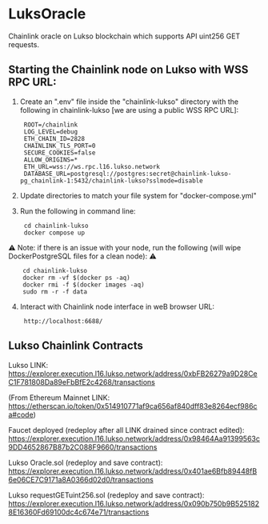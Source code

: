# LuksOracle

Chainlink oracle on Lukso blockchain which supports API uint256 GET requests.


## Starting the Chainlink node on Lukso with WSS RPC URL:

1. Create an ".env" file inside the "chainlink-lukso" directory with the following in chainlink-lukso [we are using a public WSS RPC URL]:
    
        ROOT=/chainlink
        LOG_LEVEL=debug
        ETH_CHAIN_ID=2828
        CHAINLINK_TLS_PORT=0
        SECURE_COOKIES=false
        ALLOW_ORIGINS=*
        ETH_URL=wss://ws.rpc.l16.lukso.network
        DATABASE_URL=postgresql://postgres:secret@chainlink-lukso-pg_chainlink-1:5432/chainlink-lukso?sslmode=disable

2. Update directories to match your file system for "docker-compose.yml"
3. Run the following in command line:

        cd chainlink-lukso
        docker compose up

:warning: Note: if there is an issue with your node, run the following (will wipe DockerPostgreSQL files for a clean node): :warning:

        cd chainlink-lukso
        docker rm -vf $(docker ps -aq)
        docker rmi -f $(docker images -aq)
        sudo rm -r -f data

4. Interact with Chainlink node interface in weB browser URL:

        http://localhost:6688/

## Lukso Chainlink Contracts

Lukso LINK: https://explorer.execution.l16.lukso.network/address/0xbFB26279a9D28CeC1F781808Da89eFbBfE2c4268/transactions

(From Ethereum Mainnet LINK: https://etherscan.io/token/0x514910771af9ca656af840dff83e8264ecf986ca#code)

Faucet deployed (redeploy after all LINK drained since contract edited):
https://explorer.execution.l16.lukso.network/address/0x98464Aa91399563c9DD4652867B87b2C088F9660/transactions

Lukso Oracle.sol (redeploy and save contract): https://explorer.execution.l16.lukso.network/address/0x401ae6Bfb89448fB6e06CE7C9171a8A0366d02d0/transactions

Lukso requestGETuint256.sol (redeploy and save contract): https://explorer.execution.l16.lukso.network/address/0x090b750b9B5251828E16360Fd69100dc4c674e71/transactions
